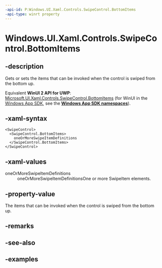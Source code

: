 ```yaml
---
-api-id: P:Windows.UI.Xaml.Controls.SwipeControl.BottomItems
-api-type: winrt property
---
```


<!-- Property syntax.
public SwipeItems BottomItems { get;  set; }
-->

# Windows.UI.Xaml.Controls.SwipeControl.BottomItems

## -description

Gets or sets the items that can be invoked when the control is swiped from the bottom up.

Equivalent **WinUI 2 API for UWP**: [Microsoft.UI.Xaml.Controls.SwipeControl.BottomItems](/windows/winui/api/microsoft.ui.xaml.controls.swipecontrol.bottomitems) (for WinUI in the [Windows App SDK](/windows/apps/windows-app-sdk/), see the **[Windows App SDK namespaces](/windows/windows-app-sdk/api/winrt/)**).

## -xaml-syntax

```xaml
<SwipeControl>
  <SwipeControl.BottomItems>
    oneOrMoreSwipeItemDefinitions
  </SwipeControl.BottomItems>
</SwipeControl>
```

## -xaml-values

<dl><dt>oneOrMoreSwipeItemDefinitions</dt><dd>oneOrMoreSwipeItemDefinitionsOne or more SwipeItem elements.</dd>
</dl>

## -property-value

The items that can be invoked when the control is swiped from the bottom up.

## -remarks

## -see-also

## -examples

